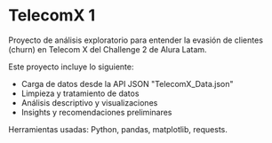 # TelecomX 1

Proyecto de análisis exploratorio para entender la evasión de clientes (churn) en Telecom X del Challenge 2 de Alura Latam.

Este proyecto incluye lo siguiente:  
- Carga de datos desde la API JSON "TelecomX_Data.json"
- Limpieza y tratamiento de datos  
- Análisis descriptivo y visualizaciones  
- Insights y recomendaciones preliminares

Herramientas usadas: Python, pandas, matplotlib, requests.
